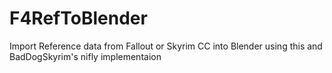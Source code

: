 # F4RefToBlender
Import Reference data from Fallout or Skyrim CC into Blender using this and BadDogSkyrim's nifly implementaion
